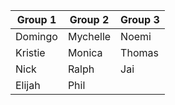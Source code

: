 | Group 1 | Group 2 | Group 3 |
| ------- | ------- | ------- |
| Domingo | Mychelle| Noemi   |
| Kristie | Monica  | Thomas  |
| Nick    | Ralph   | Jai     |
| Elijah  | Phil    |         |